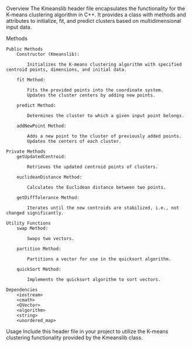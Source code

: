 Overview
The Kmeanslib header file encapsulates the functionality for the K-means clustering algorithm in C++. It provides a class with methods and attributes to initialize, fit, and predict clusters based on multidimensional input data.

Methods

    Public Methods
        Constructor (Kmeanslib):

            Initializes the K-means clustering algorithm with specified centroid points, dimensions, and initial data.
        
        fit Method:

            Fits the provided points into the coordinate system.
            Updates the cluster centers by adding new points.

        predict Method:

            Determines the cluster to which a given input point belongs.
            
        addNewPoint Method:

            Adds a new point to the cluster of previously added points.
            Updates the centers of each cluster.

    Private Methods
        getUpdatedCentroid:

            Retrieves the updated centroid points of clusters.
        
        euclideanDistance Method:

            Calculates the Euclidean distance between two points.
        
        getDiffTolerance Method:

            Iterates until the new centroids are stabilized, i.e., not changed significantly.

    Utility Functions
        swap Method:

            Swaps two vectors.
        
        partition Method:

            Partitions a vector for use in the quicksort algorithm.
        
        quickSort Method:

            Implements the quicksort algorithm to sort vectors.
    
    Dependencies
        <iostream>
        <cmath>
        <QVector>
        <algorithm>
        <string>
        <unordered_map>

Usage
    Include this header file in your project to utilize the K-means clustering functionality provided by the Kmeanslib class.
